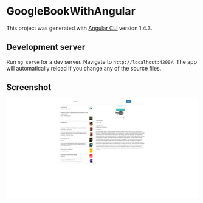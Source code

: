 # GoogleBookWithAngular

This project was generated with [Angular CLI](https://github.com/angular/angular-cli) version 1.4.3.

## Development server

Run `ng serve` for a dev server. Navigate to `http://localhost:4200/`. The app will automatically reload if you change any of the source files.

## Screenshot
![Application Image](https://github.com/LauAlbert/BookAPIWithAngular/blob/master/applicationImage.PNG)